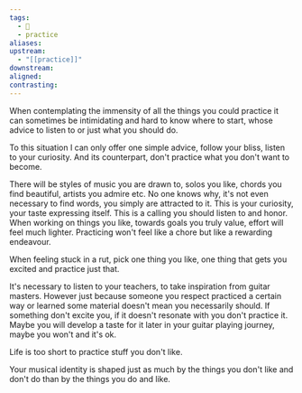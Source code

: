```yaml
---
tags:
  - 🌱
  - practice
aliases: 
upstream:
  - "[[practice]]"
downstream: 
aligned: 
contrasting:
---
```

When contemplating the immensity of all the things you could practice it can sometimes be intimidating and hard to know where to start, whose advice to listen to or just what you should do. 

To this situation I can only offer one simple advice, follow your bliss, listen to your curiosity. And its counterpart, don't practice what you don't want to become. 

There will be styles of music you are drawn to, solos you like, chords you find beautiful, artists you admire etc. No one knows why, it's not even necessary to find words, you simply are attracted to it. This is your curiosity, your taste expressing itself. This is a calling you should listen to and honor. When working on things you like, towards goals you truly value, effort will feel much lighter. Practicing won't feel like a chore but like a rewarding endeavour. 

When feeling stuck in a rut, pick one thing you like, one thing that gets you excited and practice just that. 

It's necessary to listen to your teachers, to take inspiration from guitar masters. However just because someone you respect practiced a certain way or learned some material doesn't mean you necessarily should. If something don't excite you, if it doesn't resonate with you don't practice it. Maybe you will develop a taste for it later in your guitar playing journey, maybe you won't and it's ok. 

Life is too short to practice stuff you don't like.

Your musical identity is shaped just as much by the things you don't like and don't do than by the things you do and like.
